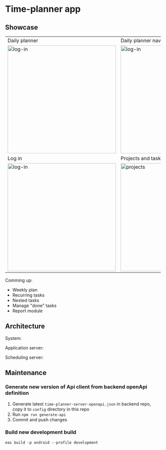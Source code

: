 # Time-planner app

## Showcase

<table>
    <tr>
        <td>Daily planner</td>
        <td>Daily planner navigation</td>
    </tr>
    <tr>
        <td><img src="docs/login.gif" alt="log-in" width="350"></td>
        <td><img src="docs/projects.gif" alt="log-in" width="350"></td>
    <!-- <td><img src="docs/projects.gif" alt="projects" width="200"></td>
    <td><img src="docs/daily-planner.gif" alt="daily-planner" width="200"></td>
    <td><img src="docs/daily-planner-nav.gif" alt="daily-planner-navigation" width="200"></td>
    <td><img src="docs/daily-planner-auto.gif" alt="daily-planner-auto-schedule" width="200"></td> -->
    </tr>  
    <tr>
        <td>Log in</td>
        <td>Projects and tasks</td>
    </tr>
    <tr>
        <td><img src="docs/login.gif" alt="log-in" width="350"></td>
        <td><img src="docs/projects.gif" alt="projects" width="350"></td>
    </tr>
</table>

Comming up:

- Weekly plan
- Recurring tasks
- Nested tasks
- Manage "done" tasks
- Report module

## Architecture

System:

Application server:

Scheduling server:

## Maintenance

### Generate new version of Api client from backend openApi definition

1. Generate latest `time-planner-server-openapi.json` in backend repo, copy it to `config` directory in this repo
2. Run `npm run generate-api`
3. Commit and push changes

### Build new development build

`eas build -p android --profile development`
